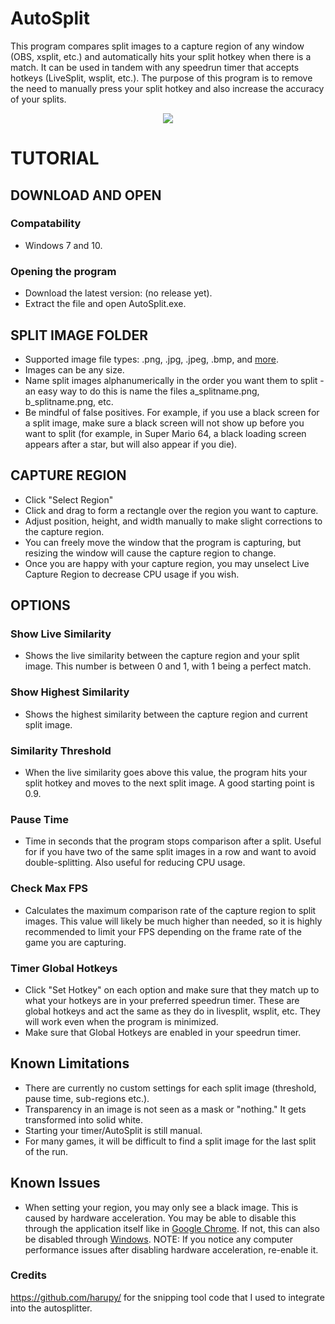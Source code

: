 # AutoSplit
This program compares split images to a capture region of any window (OBS, xsplit, etc.) and automatically hits your split hotkey when there is a match. It can be used in tandem with any speedrun timer that accepts hotkeys (LiveSplit, wsplit, etc.). The purpose of this program is to remove the need to manually press your split hotkey and also increase the accuracy of your splits. 

<p align="center">
  <img src="https://github.com/austinryan/Auto-Split/blob/master/autosplit_demo_image.png?raw=true" />
</p>

# TUTORIAL

## DOWNLOAD AND OPEN

### Compatability
- Windows 7 and 10.

### Opening the program
- Download the latest version: (no release yet).
- Extract the file and open AutoSplit.exe.

## SPLIT IMAGE FOLDER
- Supported image file types: .png, .jpg, .jpeg, .bmp, and [more](https://docs.opencv.org/3.0-beta/modules/imgcodecs/doc/reading_and_writing_images.html#imread).
- Images can be any size.
- Name split images alphanumerically in the order you want them to split - an easy way to do this is name the files a_splitname.png, b_splitname.png, etc.
- Be mindful of false positives. For example, if you use a black screen for a split image, make sure a black screen will not show up before you want to split (for example, in Super Mario 64, a black loading screen appears after a star, but will also appear if you die).

## CAPTURE REGION
- Click "Select Region"
- Click and drag to form a rectangle over the region you want to capture.
- Adjust position, height, and width manually to make slight corrections to the capture region.
- You can freely move the window that the program is capturing, but resizing the window will cause the capture region to change.
- Once you are happy with your capture region, you may unselect Live Capture Region to decrease CPU usage if you wish.

## OPTIONS
### Show Live Similarity
- Shows the live similarity between the capture region and your split image. This number is between 0 and 1, with 1 being a perfect match.

### Show Highest Similarity
- Shows the highest similarity between the capture region and current split image.

### Similarity Threshold
- When the live similarity goes above this value, the program hits your split hotkey and moves to the next split image. A good starting point is 0.9.

### Pause Time
- Time in seconds that the program stops comparison after a split. Useful for if you have two of the same split images in a row and want to avoid double-splitting. Also useful for reducing CPU usage.

### Check Max FPS
- Calculates the maximum comparison rate of the capture region to split images. This value will likely be much higher than needed, so it is highly recommended to limit your FPS depending on the frame rate of the game you are capturing.

### Timer Global Hotkeys
- Click "Set Hotkey" on each option and make sure that they match up to what your hotkeys are in your preferred speedrun timer. These are global hotkeys and act the same as they do in livesplit, wsplit, etc. They will work even when the program is minimized.
- Make sure that Global Hotkeys are enabled in your speedrun timer.

## Known Limitations
- There are currently no custom settings for each split image (threshold, pause time, sub-regions etc.).
- Transparency in an image is not seen as a mask or "nothing." It gets transformed into solid white.
- Starting your timer/AutoSplit is still manual.
- For many games, it will be difficult to find a split image for the last split of the run.

## Known Issues
- When setting your region, you may only see a black image. This is caused by hardware acceleration. You may be able to disable this through the application itself like in [Google Chrome](https://www.technipages.com/google-chrome-enable-disable-hardware-acceleration-mode). If not, this can also be disabled through [Windows](https://www.thewindowsclub.com/hardware-acceleration-windows-7). NOTE: If you notice any computer performance issues after disabling hardware acceleration, re-enable it.

### Credits
https://github.com/harupy/ for the snipping tool code that I used to integrate into the autosplitter.
